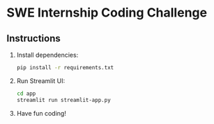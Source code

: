 # SWE Internship Coding Challenge

## Instructions

1. Install dependencies:
   ```bash
   pip install -r requirements.txt
   ```
2. Run Streamlit UI:
   ```bash
   cd app
   streamlit run streamlit-app.py
   ```
3. Have fun coding!
